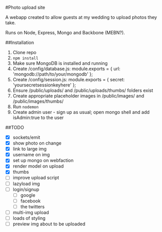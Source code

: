 #Photo upload site

A webapp created to allow guests at my wedding to upload photos they take.

Runs on Node, Express, Mongo and Backbone (MEBN?).

##Installation

1. Clone repo
2. `npm install`
3. Make sure MongoDB is installed and running
3. Create /config/database.js:
    module.exports = {
        url: 'mongodb://path/to/your/mongodb'
    };
4. Create /config/session.js:
    module.exports = {
        secret: 'yoursecretsessionkeyhere'
    };
4. Ensure /public/uploads/ and /public/uploads/thumbs/ folders exist
5. Create appropriate placeholder images in /public/images/ and /public/images/thumbs/
6. Run `nodemon`
6. Create admin user - sign up as usual; open mongo shell and add isAdmin:true to the user

##TODO

- [x] sockets/emit
- [x] show photo on change
- [x] link to large img
- [x] username on img
- [x] set up mongo on webfaction
- [x] render model on upload
- [x] thumbs
- [ ] improve upload script
- [ ] lazyload img
- [ ] login/signup
    - [ ] google
    - [ ] facebook
    - [ ] the twitters
- [ ] multi-img upload
- [ ] loads of styling
- [ ] preview img about to be uploaded